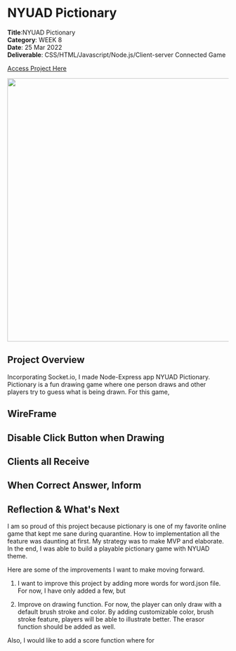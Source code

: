 # NYUAD Pictionary

**Title**:NYUAD Pictionary <br>
**Category**: WEEK 8 <br>
**Date**: 25 Mar 2022 <br>
**Deliverable**: CSS/HTML/Javascript/Node.js/Client-server Connected Game <br>

[Access Project Here](https://foregoing-shrub-tail.glitch.me)

<img src="images/namesaroundtheworld.png" width="600">

## Project Overview
Incorporating Socket.io, I made Node-Express app NYUAD Pictionary. Pictionary is a fun drawing game where one person draws and other players try to guess what is being drawn. For this game, 



## WireFrame


## Disable Click Button when Drawing

## Clients all Receive

## When Correct Answer, Inform

## Reflection & What's Next
I am so proud of this project because pictionary is one of my favorite online game that kept me sane during quarantine. How to implementation all the feature was daunting at first. My strategy was to make MVP and elaborate. In the end, I was able to build a playable pictionary game with NYUAD theme. 

Here are some of the improvements I want to make moving forward. 

1) I want to improve this project by adding more words for word.json file. For now, I have only added a few, but 

2) Improve on drawing function. For now, the player can only draw with a default brush stroke and color. By adding customizable color, brush stroke feature, players will be able to illustrate better. The erasor function should be added as well. 


Also, I would like to add a score function where for 
